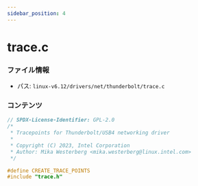 ```yaml
---
sidebar_position: 4
---
```

# trace.c

### ファイル情報

- パス: `linux-v6.12/drivers/net/thunderbolt/trace.c`

### コンテンツ

```c
// SPDX-License-Identifier: GPL-2.0
/*
 * Tracepoints for Thunderbolt/USB4 networking driver
 *
 * Copyright (C) 2023, Intel Corporation
 * Author: Mika Westerberg <mika.westerberg@linux.intel.com>
 */

#define CREATE_TRACE_POINTS
#include "trace.h"

```
